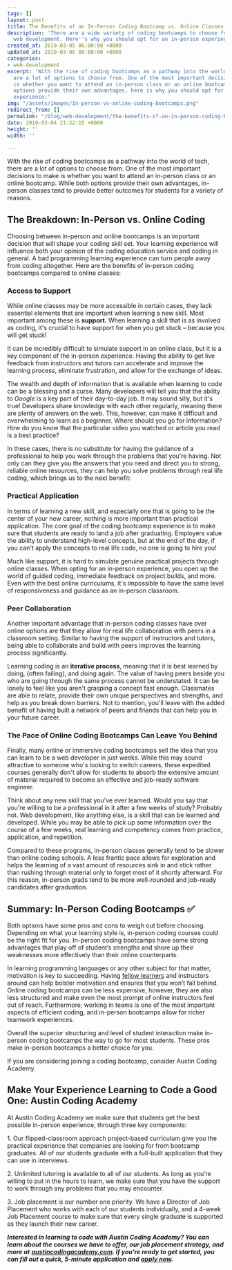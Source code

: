 ```yaml
---
tags: []
layout: post
title: The Benefits of an In-Person Coding Bootcamp vs. Online Classes
description: 'There are a wide variety of coding bootcamps to choose from when learning
  web development. Here''s why you should opt for an in-person experience:'
created_at: 2019-03-05 06:00:00 +0000
updated_at: 2019-03-05 06:00:00 +0000
categories:
- web-development
excerpt: 'With the rise of coding bootcamps as a pathway into the world of tech, there
  are a lot of options to choose from. One of the most important decisions to make
  is whether you want to attend an in-person class or an online bootcamp. While both
  options provide their own advantages, here is why you should opt for an in-person
  experience:'
img: "/assets/images/In-person-vs-online-coding-bootcamps.png"
redirect_from: []
permalink: "/blog/web-development/the-benefits-of-an-in-person-coding-bootcamp-vs-online-classes/"
date: 2019-03-04 21:22:15 +0000
height: ''
width: ''

---
```

With the rise of coding bootcamps as a pathway into the world of tech, there are a lot of options to choose from. One of the most important decisions to make is whether you want to attend an in-person class or an online bootcamp. While both options provide their own advantages, in-person classes tend to provide better outcomes for students for a variety of reasons.

## **The Breakdown: In-Person vs. Online Coding**

Choosing between in-person and online bootcamps is an important decision that will shape your coding skill set. Your learning experience will influence both your opinion of the coding education service and coding in general. A bad programming learning experience can turn people away from coding altogether. Here are the benefits of in-person coding bootcamps compared to online classes:

### Access to Support

While online classes may be more accessible in certain cases, they lack essential elements that are important when learning a new skill. Most important among these is **support.** When learning a skill that is as involved as coding, it's crucial to have support for when you get stuck – because you will get stuck!

It can be incredibly difficult to simulate support in an online class, but it is a key component of the in-person experience. Having the ability to get live feedback from instructors and tutors can accelerate and improve the learning process, eliminate frustration, and allow for the exchange of ideas.

<amp-img width="3px" height="2px" layout="responsive" src="/assets/images/giving-coding-help.jpg" alt="A woman helping a man on his computer"></amp-img>

The wealth and depth of information that is available when learning to code can be a blessing and a curse. Many developers will tell you that the ability to _Google_ is a key part of their day-to-day job. It may sound silly, but it's true! Developers share knowledge with each other regularly, meaning there are plenty of answers on the web. This, however, can make it difficult and overwhelming to learn as a beginner. Where should you go for information? How do you know that the particular video you watched or article you read is a best practice?

In these cases, there is no substitute for having the guidance of a professional to help you work through the problems that you're having. Not only can they give you the answers that you need and direct you to strong, reliable online resources, they can help you solve problems through real life coding, which brings us to the next benefit:

### Practical Application

In terms of learning a new skill, and especially one that is going to be the center of your new career, nothing is more important than practical application. The core goal of the coding bootcamp experience is to make sure that students are ready to land a job after graduating. Employers value the ability to understand high-level concepts, but at the end of the day, if you can't apply the concepts to real life code, no one is going to hire you!

Much like support, it is hard to simulate genuine practical projects through online classes. When opting for an in-person experience, you open up the world of guided coding, immediate feedback on project builds, and more. Even with the best online curriculums, it's impossible to have the same level of responsiveness and guidance as an in-person classroom.

### Peer Collaboration

Another important advantage that in-person coding classes have over online options are that they allow for real life collaboration with peers in a classroom setting. Similar to having the support of instructors and tutors, being able to collaborate and build with peers improves the learning process significantly.

Learning coding is an **iterative process**, meaning that it is best learned by doing, (often failing), and doing again. The value of having peers beside you who are going through the same process cannot be understated. It can be lonely to feel like you aren't grasping a concept fast enough. Classmates are able to relate, provide their own unique perspectives and strengths, and help as you break down barriers. Not to mention, you'll leave with the added benefit of having built a network of peers and friends that can help you in your future career.

### The Pace of Online Coding Bootcamps Can Leave You Behind

Finally, many online or immersive coding bootcamps sell the idea that you can learn to be a web developer in just weeks. While this may sound attractive to someone who's looking to switch careers, these expedited courses generally don't allow for students to absorb the extensive amount of material required to become an effective and job-ready software engineer.

Think about any new skill that you've ever learned. Would you say that you're willing to be a professional in it after a few weeks of study? Probably not. Web development, like anything else, is a skill that can be learned and developed. While you may be able to pick up some information over the course of a few weeks, real learning and competency comes from practice, application, and repetition.

<amp-img width="3px" height="2px" layout="responsive" src="/assets/images/javascript-html-css-books.jpg" alt="Books on JavaScript, HTML, CSS"></amp-img>

Compared to these programs, in-person classes generally tend to be slower than online coding schools. A less frantic pace allows for exploration and helps the learning of a vast amount of resources sink in and stick rather than rushing through material only to forget most of it shortly afterward. For this reason, in-person grads tend to be more well-rounded and job-ready candidates after graduation.

## **Summary: In-Person Coding Bootcamps** ✅

Both options have some pros and cons to weigh out before choosing. Depending on what your learning style is, in-person coding courses could be the right fit for you. In-person coding bootcamps have some strong advantages that play off of student’s strengths and shore up their weaknesses more effectively than their online counterparts.

In learning programming languages or any other subject for that matter, motivation is key to succeeding. Having [fellow learners](https://blog.hyperiondev.com/index.php/2019/01/15/online-vs-person-coding-bootcamps-one-best/) and instructors around can help bolster motivation and ensures that you won’t fall behind. Online coding bootcamps can be less expensive, however, they are also less structured and make even the most prompt of online instructors feel out of reach. Furthermore, working in teams is one of the most important aspects of efficient coding, and in-person bootcamps allow for richer teamwork experiences.

Overall the superior structuring and level of student interaction make in-person coding bootcamps the way to go for most students. These pros make in-person bootcamps a better choice for you.

If you are considering joining a coding bootcamp, consider Austin Coding Academy.

## **Make Your Experience Learning to Code a Good One: Austin Coding Academy**

At Austin Coding Academy we make sure that students get the best possible in-person experience, through three key components:

1\. Our flipped-classroom approach project-based curriculum give you the practical experience that companies are looking for from bootcamp graduates. All of our students graduate with a full-built application that they can use in interviews.

2\. Unlimited tutoring is available to all of our students. As long as you’re willing to put in the hours to learn, we make sure that you have the support to work through any problems that you may encounter.

3\. Job placement is our number one priority. We have a Director of Job Placement who works with each of our students individually, and a 4-week Job Placement course to make sure that every single graduate is supported as they launch their new career.

**_Interested in learning to code with Austin Coding Academy? You can learn about the courses we have to offer, our job placement strategy, and more at_** [**_austincodingacademy.com_**](https://austincodingacademy.com/)**_. If you're ready to get started, you can fill out a quick, 5-minute application and_** [**_apply now_**](https://austincodingacademy.com/apply/)**_._**